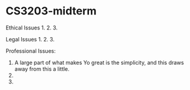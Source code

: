 # CS3203-midterm

Ethical Issues
  1. 
  2. 
  3.
  
Legal Issues 
  1.
  2.
  3. 
  
Professional Issues:
  1. A large part of what makes Yo great is the simplicity, and this draws away from this a little. 
  2. 
  3. 
